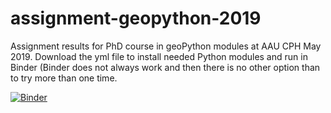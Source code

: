 # assignment-geopython-2019
Assignment results for PhD course in geoPython modules at AAU CPH May 2019.
Download the yml file to install needed Python modules and run in Binder (Binder does not always work and then there is no other option than to try more than one time.

[![Binder](https://mybinder.org/badge_logo.svg)](https://mybinder.org/v2/gh/Idado/assignment-geopython-2019.git/master?filepath=AssignmentIdaReiter.ipynb)

